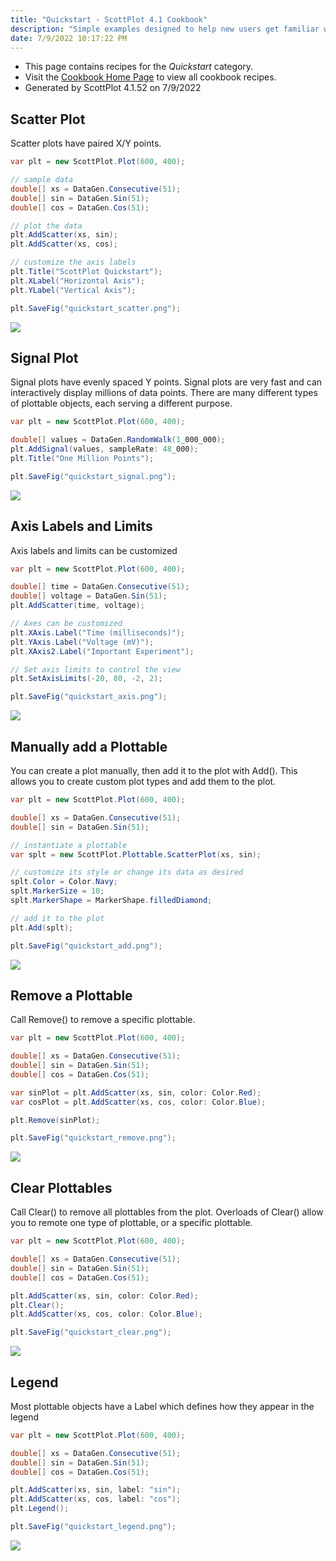 ```yaml
---
title: "Quickstart - ScottPlot 4.1 Cookbook"
description: "Simple examples designed to help new users get familiar with ScottPlot."
date: 7/9/2022 10:17:22 PM
---
```


* This page contains recipes for the _Quickstart_ category.
* Visit the [Cookbook Home Page](../../) to view all cookbook recipes.
* Generated by ScottPlot 4.1.52 on 7/9/2022
## Scatter Plot

Scatter plots have paired X/Y points.

```cs
var plt = new ScottPlot.Plot(600, 400);

// sample data
double[] xs = DataGen.Consecutive(51);
double[] sin = DataGen.Sin(51);
double[] cos = DataGen.Cos(51);

// plot the data
plt.AddScatter(xs, sin);
plt.AddScatter(xs, cos);

// customize the axis labels
plt.Title("ScottPlot Quickstart");
plt.XLabel("Horizontal Axis");
plt.YLabel("Vertical Axis");

plt.SaveFig("quickstart_scatter.png");
```

<img src='../../images/quickstart_scatter.png' class='d-block mx-auto my-5' />


## Signal Plot

Signal plots have evenly spaced Y points. Signal plots are very fast and can interactively display millions of data points. There are many different types of plottable objects, each serving a different purpose.

```cs
var plt = new ScottPlot.Plot(600, 400);

double[] values = DataGen.RandomWalk(1_000_000);
plt.AddSignal(values, sampleRate: 48_000);
plt.Title("One Million Points");

plt.SaveFig("quickstart_signal.png");
```

<img src='../../images/quickstart_signal.png' class='d-block mx-auto my-5' />


## Axis Labels and Limits

Axis labels and limits can be customized

```cs
var plt = new ScottPlot.Plot(600, 400);

double[] time = DataGen.Consecutive(51);
double[] voltage = DataGen.Sin(51);
plt.AddScatter(time, voltage);

// Axes can be customized
plt.XAxis.Label("Time (milliseconds)");
plt.YAxis.Label("Voltage (mV)");
plt.XAxis2.Label("Important Experiment");

// Set axis limits to control the view
plt.SetAxisLimits(-20, 80, -2, 2);

plt.SaveFig("quickstart_axis.png");
```

<img src='../../images/quickstart_axis.png' class='d-block mx-auto my-5' />


## Manually add a Plottable

You can create a plot manually, then add it to the plot with Add(). This allows you to create custom plot types and add them to the plot.

```cs
var plt = new ScottPlot.Plot(600, 400);

double[] xs = DataGen.Consecutive(51);
double[] sin = DataGen.Sin(51);

// instantiate a plottable
var splt = new ScottPlot.Plottable.ScatterPlot(xs, sin);

// customize its style or change its data as desired
splt.Color = Color.Navy;
splt.MarkerSize = 10;
splt.MarkerShape = MarkerShape.filledDiamond;

// add it to the plot
plt.Add(splt);

plt.SaveFig("quickstart_add.png");
```

<img src='../../images/quickstart_add.png' class='d-block mx-auto my-5' />


## Remove a Plottable

Call Remove() to remove a specific plottable.

```cs
var plt = new ScottPlot.Plot(600, 400);

double[] xs = DataGen.Consecutive(51);
double[] sin = DataGen.Sin(51);
double[] cos = DataGen.Cos(51);

var sinPlot = plt.AddScatter(xs, sin, color: Color.Red);
var cosPlot = plt.AddScatter(xs, cos, color: Color.Blue);

plt.Remove(sinPlot);

plt.SaveFig("quickstart_remove.png");
```

<img src='../../images/quickstart_remove.png' class='d-block mx-auto my-5' />


## Clear Plottables

Call Clear() to remove all plottables from the plot. Overloads of Clear() allow you to remote one type of plottable, or a specific plottable.

```cs
var plt = new ScottPlot.Plot(600, 400);

double[] xs = DataGen.Consecutive(51);
double[] sin = DataGen.Sin(51);
double[] cos = DataGen.Cos(51);

plt.AddScatter(xs, sin, color: Color.Red);
plt.Clear();
plt.AddScatter(xs, cos, color: Color.Blue);

plt.SaveFig("quickstart_clear.png");
```

<img src='../../images/quickstart_clear.png' class='d-block mx-auto my-5' />


## Legend

Most plottable objects have a Label which defines how they appear in the legend

```cs
var plt = new ScottPlot.Plot(600, 400);

double[] xs = DataGen.Consecutive(51);
double[] sin = DataGen.Sin(51);
double[] cos = DataGen.Cos(51);

plt.AddScatter(xs, sin, label: "sin");
plt.AddScatter(xs, cos, label: "cos");
plt.Legend();

plt.SaveFig("quickstart_legend.png");
```

<img src='../../images/quickstart_legend.png' class='d-block mx-auto my-5' />



